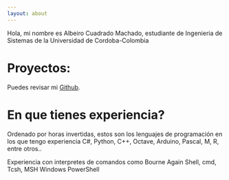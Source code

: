 ```yaml
---
layout: about
---
```


Hola, mi nombre es Albeiro Cuadrado Machado, estudiante de Ingenieria de Sistemas de la Universidad de Cordoba-Colombia

# Proyectos:
Puedes revisar mi [Github](https://github.com/albcm).

# En que tienes experiencia?
Ordenado por horas invertidas, estos son los lenguajes de programación en los que tengo experiencia C#, Python, C++, Octave, Arduino, Pascal, M, R, entre otros..

Experiencia con interpretes de comandos como  Bourne Again Shell, cmd, Tcsh, MSH Windows PowerShell
